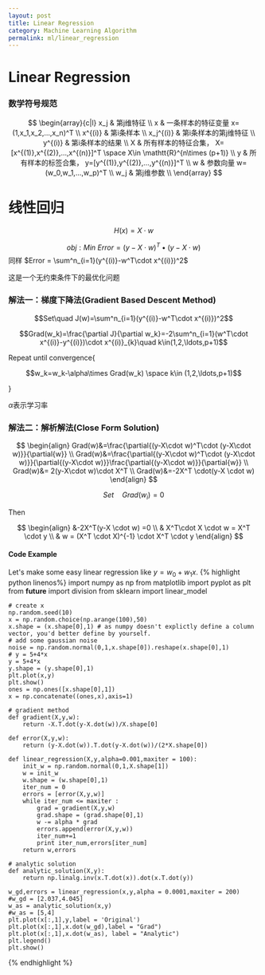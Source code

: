 ```yaml
---
layout: post
title: Linear Regression
category: Machine Learning Algorithm
permalink: ml/linear_regression
---
```


# Linear Regression

### 数学符号规范

$$
\begin{array}{c|l}
x_j &  第j维特征 \\
x & 一条样本的特征变量 x=(1,x_1,x_2,...,x_n)^T \\ 
x^{(i)} & 第i条样本 \\
x_j^{(i)} & 第i条样本的第j维特征 \\
y^{(i)} & 第i条样本的结果 \\
X & 所有样本的特征合集， X=[x^{(1)},x^{(2)},...,x^{(n)}]^T \space X\in \mathtt{R}^{n\times (p+1)} \\
y & 所有样本的标签合集， y=[y^{(1)},y^{(2)},...,y^{(n)}]^T \\
w & 参数向量 w=(w_0,w_1,...,w_p)^T \\
w_j & 第j维参数 \\
\end{array}
$$

# 线性回归

$$H(x) = X\cdot w$$

$$obj: Min\ Error=(y-X\cdot w)^T\bullet (y-X\cdot w)$$
同样 $Error = \sum^n_{i=1}(y^{(i)}-w^T\cdot x^{(i)})^2$

这是一个无约束条件下的最优化问题

### 解法一：梯度下降法(Gradient Based Descent Method)


$$Set\quad J(w)=\sum^n_{i=1}(y^{(i)}-w^T\cdot x^{(i)})^2$$

$$Grad(w_k)=\frac{\partial J}{\partial w_k}=-2\sum^n_{i=1}(w^T\cdot x^{(i)}-y^{(i)})\cdot x^{(i)}_{k}\quad k\in(1,2,\ldots,p+1)$$



Repeat until convergence{

$$w_k=w_k-\alpha\times Grad(w_k) \space k\in (1,2,\ldots,p+1)$$
    
}

$\alpha$表示学习率

### 解法二：解析解法(Close Form Solution)

$$ 
\begin{align}
Grad(w)&=\frac{\partial{(y-X\cdot w)^T\cdot (y-X\cdot w)}}{\partial{w}} \\
Grad(w)&=\frac{\partial{(y-X\cdot w)^T\cdot (y-X\cdot w)}}{\partial{(y-X\cdot w)}}\frac{\partial{(y-X\cdot w)}}{\partial{w}} \\
Grad(w)&= 2(y-X\cdot w)\cdot X^T \\
Grad(w)&=-2X^T \cdot(y-X \cdot w) 
\end{align}
$$

$$Set\quad Grad(w_i)=0$$

Then

$$
\begin{align}
&-2X^T(y-X \cdot w) =0 \\
& X^T\cdot X \cdot w = X^T \cdot y \\
& w = (X^T \cdot X)^{-1} \cdot X^T \cdot y 
\end{align}
$$

#### Code Example

Let's make some easy linear regression like $y = w_0+w_1x$.
{% highlight python linenos%}
    import numpy as np
    from matplotlib import pyplot as plt
    from __future__ import division
    from sklearn import linear_model
    
    # create x
    np.random.seed(10)
    x = np.random.choice(np.arange(100),50)
    x.shape = (x.shape[0],1) # as numpy doesn't explictly define a column vector, you'd better define by yourself.
    # add some gaussian noise
    noise = np.random.normal(0,1,x.shape[0]).reshape(x.shape[0],1)
    # y = 5+4*x
    y = 5+4*x
    y.shape = (y.shape[0],1)
    plt.plot(x,y)
    plt.show()
    ones = np.ones([x.shape[0],1])
    x = np.concatenate((ones,x),axis=1)
    
    # gradient method
    def gradient(X,y,w):
        return -X.T.dot(y-X.dot(w))/X.shape[0]

    def error(X,y,w):
        return (y-X.dot(w)).T.dot(y-X.dot(w))/(2*X.shape[0])
    
    def linear_regression(X,y,alpha=0.001,maxiter = 100):
        init_w = np.random.normal(0,1,X.shape[1])
        w = init_w
        w.shape = (w.shape[0],1)
        iter_num = 0
        errors = [error(X,y,w)]
        while iter_num <= maxiter :
            grad = gradient(X,y,w)
            grad.shape = (grad.shape[0],1)
            w -= alpha * grad
            errors.append(error(X,y,w))
            iter_num+=1
            print iter_num,errors[iter_num]
        return w,errors
    
    # analytic solution
    def analytic_solution(X,y):
        return np.linalg.inv(x.T.dot(x)).dot(x.T.dot(y))
    
    w_gd,errors = linear_regression(x,y,alpha = 0.0001,maxiter = 200)
    #w_gd = [2.037,4.045]
    w_as = analytic_solution(x,y)
    #w_as = [5,4]
    plt.plot(x[:,1],y,label = 'Original')
    plt.plot(x[:,1],x.dot(w_gd),label = "Grad")
    plt.plot(x[:,1],x.dot(w_as), label = "Analytic")
    plt.legend()
    plt.show()
{% endhighlight %}
